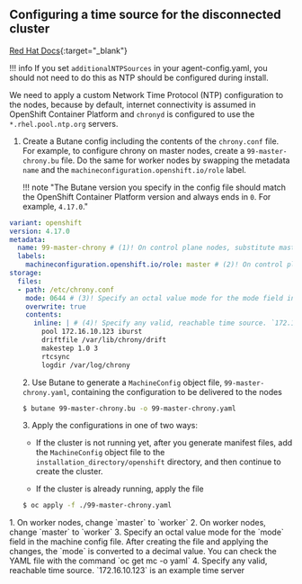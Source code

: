 ## Configuring a time source for the disconnected cluster

[Red Hat Docs](https://docs.redhat.com/en/documentation/openshift_container_platform/4.17/html-single/machine_configuration/index#machine-config-index){:target="_blank"}

!!! info
    If you set `additionalNTPSources` in your agent-config.yaml, you should not need to do this as NTP should be configured during install.

We need to apply a custom Network Time Protocol (NTP) configuration to the nodes, because by default, internet connectivity is assumed in OpenShift Container Platform and `chronyd` is configured to use the `*.rhel.pool.ntp.org` servers.

<div class="annotate" markdown>

1. Create a Butane config including the contents of the `chrony.conf` file. For example, to configure chrony on master nodes, create a `99-master-chrony.bu` file. Do the same for worker nodes by swapping the metadata `name` and the `machineconfiguration.openshift.io/role` label.

    !!! note "The Butane version you specify in the config file should match the OpenShift Container Platform version and always ends in `0`. For example, `4.17.0`."

```yaml
variant: openshift
version: 4.17.0
metadata:
  name: 99-master-chrony # (1)! On control plane nodes, substitute master for worker in both of these locations
  labels:
    machineconfiguration.openshift.io/role: master # (2)! On control plane nodes, substitute master for worker in both of these locations
storage:
  files:
  - path: /etc/chrony.conf
    mode: 0644 # (3)! Specify an octal value mode for the mode field in the machine config file
    overwrite: true
    contents:
      inline: | # (4)! Specify any valid, reachable time source. `172.16.10.123` is an example time server
        pool 172.16.10.123 iburst
        driftfile /var/lib/chrony/drift
        makestep 1.0 3
        rtcsync
        logdir /var/log/chrony
```
<ol start=2>
2. Use Butane to generate a <code>MachineConfig</code> object file, <code>99-master-chrony.yaml</code>, containing the configuration to be delivered to the nodes

```bash
$ butane 99-master-chrony.bu -o 99-master-chrony.yaml
```
</ol>

<ol start=3>
3. Apply the configurations in one of two ways:

<ul><li>
If the cluster is not running yet, after you generate manifest files, add the <code>MachineConfig</code> object file to the <code>installation_directory/openshift</code> directory, and then continue to create the cluster.
</ul></li>

<ul><li>
If the cluster is already running, apply the file
</ul></li>

```bash
$ oc apply -f ./99-master-chrony.yaml
```

</ol>

</div>
1. On worker nodes, change `master` to `worker`
2. On worker nodes, change `master` to `worker`
3. Specify an octal value mode for the `mode` field in the machine config file. After creating the file and applying the changes, the `mode` is converted to a decimal value. You can check the YAML file with the command `oc get mc <mc-name> -o yaml`
4. Specify any valid, reachable time source. `172.16.10.123` is an example time server
